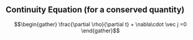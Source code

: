 ## Continuity Equation (for a conserved quantity)
$$\begin{gather} \frac{\partial \rho}{\partial t} + \nabla\cdot \vec j =0 \end{gather}$$
